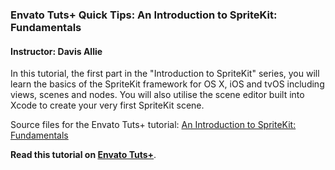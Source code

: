 ### Envato Tuts+ Quick Tips: An Introduction to SpriteKit: Fundamentals

#### Instructor: Davis Allie

In this tutorial, the first part in the "Introduction to SpriteKit" series, you will learn the basics of the SpriteKit framework for OS X, iOS and tvOS including views, scenes and nodes. You will also utilise the scene editor built into Xcode to create your very first SpriteKit scene.

Source files for the Envato Tuts+ tutorial: [An Introduction to SpriteKit: Fundamentals](http://code.tutsplus.com/tutorials/an-introduction-to-spritekit-fundamentals--cms-26326)

**Read this tutorial on [Envato Tuts+](https://code.tutsplus.com)**.
